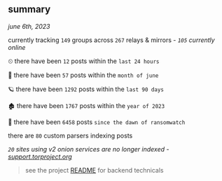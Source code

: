 
## summary
_june 6th, 2023_

currently tracking `149` groups across `267` relays & mirrors - _`105` currently online_

⏲ there have been `12` posts within the `last 24 hours`

🦈 there have been `57` posts within the `month of june`

🪐 there have been `1292` posts within the `last 90 days`

🏚 there have been `1767` posts within the `year of 2023`

🦕 there have been `6458` posts `since the dawn of ransomwatch`

there are `80` custom parsers indexing posts

_`20` sites using v2 onion services are no longer indexed - [support.torproject.org](https://support.torproject.org/onionservices/v2-deprecation/)_

> see the project [README](https://github.com/joshhighet/ransomwatch#ransomwatch--) for backend technicals
